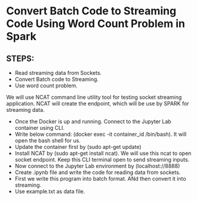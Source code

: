# Convert Batch Code to Streaming Code Using Word Count Problem in Spark

## STEPS:
- Read streaming data from Sockets.
- Convert Batch code to Streaming.
- Use word count problem.

We will use NCAT command line utility tool for testing socket streaming application.
NCAT will create the endpoint, which will be use by SPARK for streaming data.

- Once the Docker is up and running. Connect to the Jupyter Lab container using CLI.
- Write below command: (docker exec -it container_id /bin/bash). It will open the bash shell for us.
- Update the container first by (sudo apt-get update)
- Install NCAT by (sudo apt-get install ncat). We will use this ncat to open socket endpoint. Keep this CLI terminal open to send streaming inputs.
- Now connect to the Jupyter Lab environment by (localhost://8888)
- Create .ipynb file and write the code for reading data from sockets.
- First we write this program into batch format. ANd then convert it into streaming.
- Use example.txt as data file.
